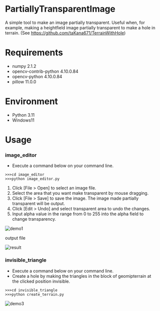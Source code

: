 # PartiallyTransparentImage

A simple tool to make an image partially transparent.
Useful when, for example, making a heightfield image partially transparent to make a hole in terrain.
(See https://github.com/taKana671/TerrainWithHole)

# Requirements
* numpy 2.1.2
* opencv-contrib-python 4.10.0.84
* opencv-python 4.10.0.84
* pillow 11.0.0
  
# Environment
* Python 3.11
* Windows11

# Usage

### image_editor
* Execute a command below on your command line.
```
>>>cd image_editor
>>>python image_editor.py
```

1. Click [File > Open] to select an image file.
2. Select the area that you want make transparent by mouse dragging.
3. Click [File > Save] to save the image. The image made partially transparent will be output.
4. Click [Edit > Undo] and select transparent area to undo the changes.
5. Input alpha value in the range from 0 to 255 into the alpha field to change transparency.

![demo1](https://github.com/user-attachments/assets/60eecb27-3b44-4509-b23f-cf61acda89b5)

output file

![result](https://github.com/user-attachments/assets/feb1163d-4c17-4f0b-8a3a-b98edaad8d38)


### invisible_triangle
* Execute a command below on your command line.
* Create a hole by making the triangles in the block of geomipterrain at the clicked position invisible.
```
>>>cd invisible_triangle
>>>python create_terrain.py
```

![demo3](https://github.com/user-attachments/assets/951f3805-bf59-498d-9ebe-82a579038955)


